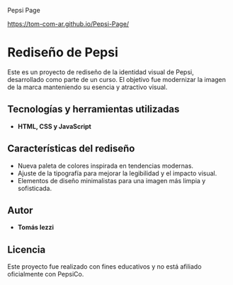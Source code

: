 Pepsi Page 

https://tom-com-ar.github.io/Pepsi-Page/

# Rediseño de Pepsi

Este es un proyecto de rediseño de la identidad visual de Pepsi, desarrollado como parte de un curso. El objetivo fue modernizar la imagen de la marca manteniendo su esencia y atractivo visual.

## Tecnologías y herramientas utilizadas
- **HTML, CSS y JavaScript**
  
## Características del rediseño
- Nueva paleta de colores inspirada en tendencias modernas.
- Ajuste de la tipografía para mejorar la legibilidad y el impacto visual.
- Elementos de diseño minimalistas para una imagen más limpia y sofisticada.

## Autor
- **Tomás Iezzi**

## Licencia
Este proyecto fue realizado con fines educativos y no está afiliado oficialmente con PepsiCo.

